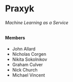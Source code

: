 Praxyk
==========

###### Machine Learning as a Service

#### Members
 * John Allard
 * Nicholas Corgen
 * Nikita Sokolnikov
 * Graham Culver
 * Nick Church
 * Michael Vincent
